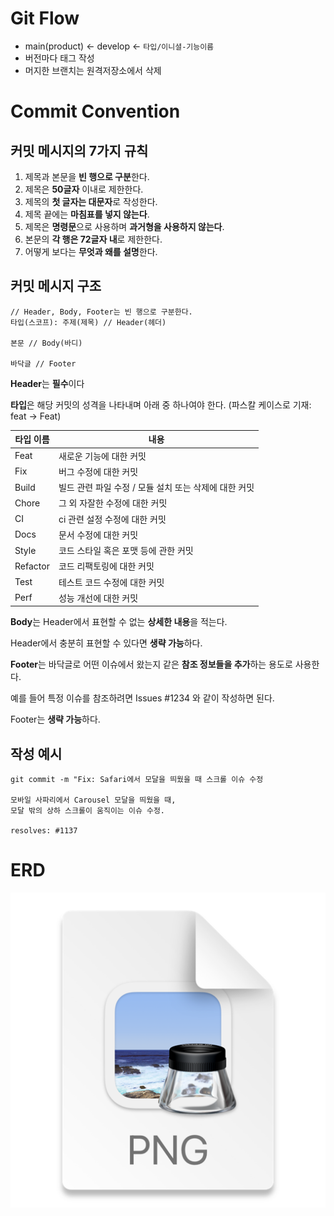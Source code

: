 # Git Flow

- main(product) <- develop ← `타입/이니셜-기능이름`
- 버전마다 태그 작성
- 머지한 브랜치는 원격저장소에서 삭제

# Commit Convention
## 커밋 메시지의 7가지 규칙

1. 제목과 본문을 **빈 행으로 구분**한다.
2. 제목은 **50글자** 이내로 제한한다.
3. 제목의 **첫 글자는 대문자**로 작성한다.
4. 제목 끝에는 **마침표를 넣지 않는다**.
5. 제목은 **명령문**으로 사용하며 **과거형을 사용하지 않는다**.
6. 본문의 **각 행은 72글자 내**로 제한한다.
7. 어떻게 보다는 **무엇과 왜를 설명**한다.

## 커밋 메시지 구조

```text
// Header, Body, Footer는 빈 행으로 구분한다.
타입(스코프): 주제(제목) // Header(헤더)

본문 // Body(바디)

바닥글 // Footer
```

**Header**는 **필수**이다

**타입**은 해당 커밋의 성격을 나타내며 아래 중 하나여야 한다. (파스칼 케이스로 기재: feat → Feat)

| 타입 이름 | 내용 |
| --- | --- |
| Feat | 새로운 기능에 대한 커밋 |
| Fix | 버그 수정에 대한 커밋 |
| Build | 빌드 관련 파일 수정 / 모듈 설치 또는 삭제에 대한 커밋 |
| Chore | 그 외 자잘한 수정에 대한 커밋 |
| CI | ci 관련 설정 수정에 대한 커밋 |
| Docs | 문서 수정에 대한 커밋 |
| Style | 코드 스타일 혹은 포맷 등에 관한 커밋 |
| Refactor | 코드 리팩토링에 대한 커밋 |
| Test | 테스트 코드 수정에 대한 커밋 |
| Perf | 성능 개선에 대한 커밋 |

**Body**는 Header에서 표현할 수 없는 **상세한 내용**을 적는다.

Header에서 충분히 표현할 수 있다면 **생략 가능**하다.

**Footer**는 바닥글로 어떤 이슈에서 왔는지 같은 **참조 정보들을 추가**하는 용도로 사용한다.

예를 들어 특정 이슈를 참조하려면 Issues #1234 와 같이 작성하면 된다.

Footer는 **생략 가능**하다.

## 작성 예시

```text
git commit -m "Fix: Safari에서 모달을 띄웠을 때 스크롤 이슈 수정

모바일 사파리에서 Carousel 모달을 띄웠을 때,
모달 밖의 상하 스크롤이 움직이는 이슈 수정.

resolves: #1137
```

# ERD
![watery_erd.png](watery_erd.png)